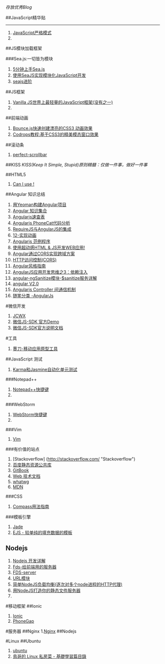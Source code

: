 

*存放优秀Blog*
  
##JavaScript精华贴
***
1.  [JavaScript严格模式](http://www.waylau.com/javascript-use-strict-mode/ "JavaScript严格模式")
2.  

     
##JS模块加载框架

###Sea.js:一切皆为模块
1. [5分钟上手Sea.js](http://seajs.org/docs/#quick-start) 
2. [使用SeaJS实现模块化JavaScript开发](http://blog.codinglabs.org/articles/modularized-javascript-with-seajs.html) 
3. [seajs进阶](http://blog.csdn.net/it_man/article/details/8482633)

##JS框架
1. [Vanilla JS世界上最轻量的JavaScript框架(没有之一)](http://segmentfault.net/blog/news/1190000000355277)
2. 


##前端动画
1. [Bounce.js快速创建漂亮的CSS3 动画效果](http://www.cnblogs.com/lhb25/p/create-tasty-css3-animations-time.html) 
2. [Codrops教程:基于CSS3的精美模态窗口效果](http://www.cnblogs.com/lhb25/p/special-effects-with-magic-css3-animations.htm)


##滚动条
1. [perfect-scrollbar](http://noraesae.github.io/perfect-scrollbar/)

##KISS
*KISS(Keep It Simple, Stupid)原则精髓：仅做一件事，做好一件事*



##HTML5
1. [Can I use !](http://www.caniuse.com/ "Can I use !")

##Angular 知识总结

1. [用Yeoman构建Angular项目](http://blog.javachen.com/2015/02/02/build-angularjs-app-with-yeomam "用Yeoman构建Angular项目") 
2. [Angular 知识集合](https://github.com/jmcunningham/AngularJS-Learning/blob/master/ZH-CN.md)
3. [Angularjs速查表](http://www.cheatography.com/proloser/cheat-sheets/angularjs/ "Angularjs速查表")
4. [Angularjs PhoneCat代码分析](http://blog.javachen.com/2015/01/09/angular-phonecat-examples/ "Angularjs PhoneCat代码分析")
5. [RequireJS与AngularJS的集成](http://segmentfault.com/blog/moejser/1190000000492238)
6. [12-实现动画](http://www.dainiao.net/archives/605)
7. [Angularjs 范例程序](http://www.ngnice.com/showcase/#/home/home)
8. [使用超动感HTML & JS开发WEB应用!](http://www.angularjs.cn/A08q)
9. [Angular通过CORS实现跨域方案](http://my.oschina.net/blogshi/blog/303758)
10. [HTTP访问控制(CORS)](https://developer.mozilla.org/zh-CN/docs/Web/HTTP/Access_control_CORS)
11. [Angular风格指南](https://github.com/johnpapa/angular-styleguide/blob/master/i18n/zh-CN.md)
12. [AngularJS应用开发思维之3：依赖注入](http://www.cnblogs.com/xuema/p/4346334.html)
13. [angular-ngSanitize模块-$sanitize服务详解](http://www.cnblogs.com/liulangmao/p/4108255.html)
14. [angular V2.0](https://drive.google.com/drive/u/0/#folders/0B7Ovm8bUYiUDR29iSkEyMk5pVUk)
15. [Angularjs Controller 间通信机制](http://www.cnblogs.com/whitewolf/archive/2013/04/16/3024843.html)
16. [随笔分类 -AngularJs](http://www.cnblogs.com/whitewolf/category/404298.html)

#微信开发
1. [JCWX](https://github.com/JamesYing/JCWX)
2. [微信JS-SDK 官方Demo](http://demo.open.weixin.qq.com/jssdk/#menu-share)
3. [微信JS-SDK官方说明文档](http://mp.weixin.qq.com/wiki/7/aaa137b55fb2e0456bf8dd9148dd613f.html#.E8.8E.B7.E5.8F.96.E2.80.9C.E5.88.86.E4.BA.AB.E5.88.B0.E6.9C.8B.E5.8F.8B.E5.9C.88.E2.80.9D.E6.8C.89.E9.92.AE.E7.82.B9.E5.87.BB.E7.8A.B6.E6.80.81.E5.8F.8A.E8.87.AA.E5.AE.9A.E4.B9.89.E5.88.86.E4.BA.AB.E5.86.85.E5.AE.B9.E6.8E.A5.E5.8F.A3)


#工具
1. [墨刀-移动应用原型工具](https://xn--ebr05n.com/)


##JavaScript 测试
1. [Karma和Jasmine自动化单元测试](http://blog.fens.me/nodejs-karma-jasmine/)



###Notepad++
1. [Notepad++快捷键](http://www.cnblogs.com/albert1017/archive/2012/08/09/2630405.html "Notepad++快捷键")  
2. 
  
###WebStorm  
1. [WebStorm快捷键](http://www.cnblogs.com/piaopiao7891/p/3577291.html)
2. 
  
###Vim 
1. [Vim](http://wiki.ubuntu.org.cn/Vim)

###有价值的站点
1. [Stackoverflow] (http://stackoverflow.com/ "Stackoverflow")
2. [百度静态资源公共库](http://cdn.code.baidu.com/)
3. [GitBook](https://www.gitbook.com/search?q=language%3Azh)
4. [Web 技术文档](https://developer.mozilla.org/zh-CN/docs/Web)
5. [whatwg](https://fetch.spec.whatwg.org/#origin-header)
6. [MDN](https://developer.mozilla.org/zh-CN/docs/Web/HTTP/Access_control_CORS)


###CSS 
1. [Compass用法指南](http://www.ruanyifeng.com/blog/2012/11/compass.html)

###模板引擎
1. [Jade](http://jade-lang.com/) 
2. [EJS - 较单纯的填充数据的模板](http://www.embeddedjs.com/)



## Nodejs 
1. [Nodejs 开发详解](http://www.tup.tsinghua.edu.cn/Resource/tsyz/056313-01.pdf)
2. [Fds-给前端用的服务器](http://www.slideshare.net/xiaojueqq12345/fds-34011400)
3. [FDS-server](http://fd-server.org/)
4. [URL模块](http://0532.gitbooks.io/nodejs/content/url/README.html)
5. [简单NodeJS负载均衡(逐次对多个node进程的HTTP代理)](http://blog.eisneim.com/articles/2014-12-3-nodejs_load_banlancer_using_http_proxy.html)
6. [用NodeJS打造你的静态文件服务器](https://cnodejs.org/topic/4f16442ccae1f4aa27001071)
7. 
  
#移动框架
##Ionic
1. [Ionic](http://ionicframework.com/)
2. [PhoneGap](http://phonegap.com/)


#服务器
##Nginx
1.[Nginx](http://wiki.ubuntu.org.cn/Nginx#.E5.90.AF.E5.8A.A8nginx)
##Nodejs

#Linux
##Ubuntu
1. [ubuntu](http://linux.ubuntu.org.cn/)
2. [鳥哥的 Linux 私房菜 - 基礎學習篇目錄](http://linux.vbird.org/linux_basic/)
